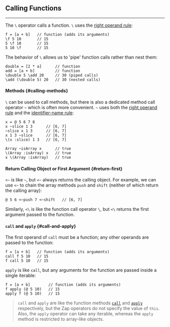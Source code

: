## Calling Functions

---

The `\` operator calls a function. `\` uses the [right operand rule](?Syntax#right-operand-rule):

```
f = [a + b]   // function (adds its arguments)
\f 5 10       // 15 
5 \f 10       // 15
5 10 \f       // 15
```

The behavior of `\` allows us to 'pipe' function calls rather than nest them:

```
double = [2 * a]      // function
add = [a + b]         // function
\double 5 \add 20     // 30 (piped calls)
\add (\double 5) 20   // 30 (nested calls)
```

#### Methods {#calling-methods}

`\` can be used to call methods, but there is also a dedicated method call operator `~` which is often more convenient. `~` uses both the [right operand rule](?Syntax#right-operand-rule) and the [identifier-name rule](?Syntax#identifier-name-rule):

```
x = @ 5 6 7 8
x ~slice 1 3      // [6, 7]
~slice x 1 3      // [6, 7]
x 1 3 ~slice      // [6, 7]
\(x :slice) 1 3   // [6, 7]

Array ~isArray x      // true
\(Array :isArray) x   // true
x \(Array :isArray)   // true
```

#### Return Calling Object or First Argument {#return-first}

`<~` is like `~`, but `<~` always returns the calling object. For example, we can use `<~` to chain the array methods `push` and `shift` (neither of which return the calling array):

```
@ 5 6 <~push 7 <~shift   // [6, 7]
```

Similarly, `<\` is like the function call operator `\`, but `<\` returns the first argument passed to the function.

#### `call` and `apply` {#call-and-apply}

The first operand of `call` must be a function; any other operands are passed to the function:

```
f = [a + b]   // function (adds its arguments)
call f 5 10   // 15 
f call 5 10   // 15
```

`apply` is like `call`, but any arguments for the function are passed inside a single iterable:

```
f = [a + b]        // function (adds its arguments)
f apply (@ 5 10)   // 15
apply f (@ 5 10)   // 15
```

> `call` and `apply` are like the function methods [`call`](https://developer.mozilla.org/en-US/docs/Web/JavaScript/Reference/Global_Objects/Function/call) and [`apply`](https://developer.mozilla.org/en-US/docs/Web/JavaScript/Reference/Global_Objects/Function/apply) respectively, but the Zap operators do not specify the value of `this`. Also, the `apply` operator can take any iterable, whereas the `apply` method is restricted to array-like objects.
